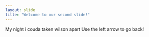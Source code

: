 ```yaml
---
layout: slide
title: "Welcome to our second slide!"
---
```

My night i couda taken wilson apart
Use the left arrow to go back!
